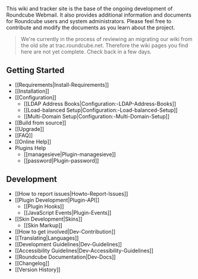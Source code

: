 This wiki and tracker site is the base of the ongoing development of Roundcube Webmail. It also provides additional information and documents for Roundcube users and system administrators. Please feel free to contribute and modify the documents as you learn about the project.

> We're currently in the process of reviewing an migrating our wiki from the old site at trac.roundcube.net.
> Therefore the wiki pages you find here are not yet complete. Check back in a few days.

## Getting Started

- [[Requirements|Install-Requirements]]
- [[Installation]]
- [[Configuration]]
  - [[LDAP Address Books|Configuration:-LDAP-Address-Books]]
  - [[Load-balanced Setup|Configuration:-Load-balanced-Setup]]
  - [[Multi-Domain Setup|Configuration:-Multi-Domain-Setup]]
- [[Build from source]]
- [[Upgrade]]
- [[FAQ]]
- [[Online Help]]
- Plugins Help
  - [[managesieve|Plugin-managesieve]]
  - [[password|Plugin-password]]

## Development

- [[How to report issues|Howto-Report-Issues]]
- [[Plugin Development|Plugin-API]]
  - [[Plugin Hooks]]
  - [[JavaScript Events|Plugin-Events]]
- [[Skin Development|Skins]]
  - [[Skin Markup]]
- [[How to get involved|Dev-Contribution]]
- [[Translating|Languages]]
- [[Development Guidelines|Dev-Guidelines]]
- [[Accessibility Guidelines|Dev-Accessibility-Guidelines]]
- [[Roundcube Documentation|Dev-Docs]]
- [[Changelog]]
- [[Version History]]

